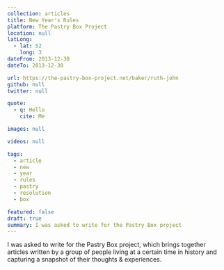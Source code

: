```yaml
---
collection: articles
title: New Year's Rules
platform: The Pastry Box Project
location: null
latLong:
  - lat: 52
    long: 3
dateFrom: 2013-12-30
dateTo: 2013-12-30

url: https://the-pastry-box-project.net/baker/ruth-john
github: null
twitter: null

quote:
  - q: Hello
    cite: Me

images: null

videos: null

tags:
  - article
  - new
  - year
  - rules
  - pastry
  - resolution
  - box

featured: false
draft: true
summary: I was asked to write for the Pastry Box project
---
```


I was asked to write for the Pastry Box project, which brings together articles written by a group of people living at a certain time in history and capturing a snapshot of their thoughts & experiences.

